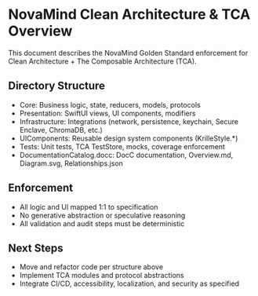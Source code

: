 # NovaMind Clean Architecture & TCA Overview

This document describes the NovaMind Golden Standard enforcement for Clean Architecture + The Composable Architecture (TCA).

## Directory Structure
- Core: Business logic, state, reducers, models, protocols
- Presentation: SwiftUI views, UI components, modifiers
- Infrastructure: Integrations (network, persistence, keychain, Secure Enclave, ChromaDB, etc.)
- UIComponents: Reusable design system components (KrilleStyle.*)
- Tests: Unit tests, TCA TestStore, mocks, coverage enforcement
- DocumentationCatalog.docc: DocC documentation, Overview.md, Diagram.svg, Relationships.json

## Enforcement
- All logic and UI mapped 1:1 to specification
- No generative abstraction or speculative reasoning
- All validation and audit steps must be deterministic

## Next Steps
- Move and refactor code per structure above
- Implement TCA modules and protocol abstractions
- Integrate CI/CD, accessibility, localization, and security as specified

